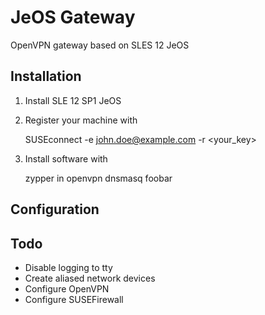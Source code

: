 # JeOS Gateway
OpenVPN gateway based on SLES 12 JeOS

## Installation

1. Install SLE 12 SP1 JeOS
2. Register your machine with

    SUSEconnect -e john.doe@example.com -r <your_key>

3. Install software with

    zypper in openvpn dnsmasq
    foobar

## Configuration



## Todo

* Disable logging to tty
* Create aliased network devices
* Configure OpenVPN
* Configure SUSEFirewall


